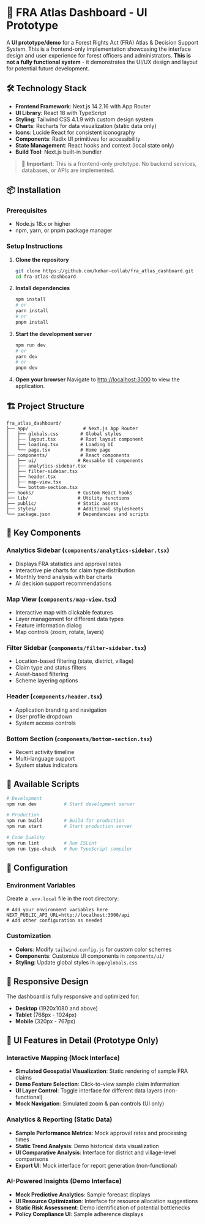 # 🌲 FRA Atlas Dashboard - UI Prototype

A **UI prototype/demo** for a Forest Rights Act (FRA) Atlas & Decision Support System. This is a frontend-only implementation showcasing the interface design and user experience for forest officers and administrators. **This is not a fully functional system** - it demonstrates the UI/UX design and layout for potential future development.


## 🛠️ Technology Stack

- **Frontend Framework**: Next.js 14.2.16 with App Router
- **UI Library**: React 18 with TypeScript
- **Styling**: Tailwind CSS 4.1.9 with custom design system
- **Charts**: Recharts for data visualization (static data only)
- **Icons**: Lucide React for consistent iconography
- **Components**: Radix UI primitives for accessibility
- **State Management**: React hooks and context (local state only)
- **Build Tool**: Next.js built-in bundler

> 📝 **Important**: This is a frontend-only prototype. No backend services, databases, or APIs are implemented.

## 📦 Installation

### Prerequisites

- Node.js 18.x or higher
- npm, yarn, or pnpm package manager

### Setup Instructions

1. **Clone the repository**

   ```bash
   git clone https://github.com/kehan-collab/fra_atlas_dashboard.git
   cd fra-atlas-dashboard
   ```

2. **Install dependencies**

   ```bash
   npm install
   # or
   yarn install
   # or
   pnpm install
   ```

3. **Start the development server**

   ```bash
   npm run dev
   # or
   yarn dev
   # or
   pnpm dev
   ```

4. **Open your browser**
   Navigate to [http://localhost:3000](http://localhost:3000) to view the application.

## 🏗️ Project Structure

```
fra_atlas_dashboard/
├── app/                    # Next.js App Router
│   ├── globals.css        # Global styles
│   ├── layout.tsx         # Root layout component
│   ├── loading.tsx        # Loading UI
│   └── page.tsx           # Home page
├── components/            # React components
│   ├── ui/               # Reusable UI components
│   ├── analytics-sidebar.tsx
│   ├── filter-sidebar.tsx
│   ├── header.tsx
│   ├── map-view.tsx
│   └── bottom-section.tsx
├── hooks/                # Custom React hooks
├── lib/                  # Utility functions
├── public/               # Static assets
├── styles/               # Additional stylesheets
└── package.json          # Dependencies and scripts
```

## 🎯 Key Components

### Analytics Sidebar (`components/analytics-sidebar.tsx`)

- Displays FRA statistics and approval rates
- Interactive pie charts for claim type distribution
- Monthly trend analysis with bar charts
- AI decision support recommendations

### Map View (`components/map-view.tsx`)

- Interactive map with clickable features
- Layer management for different data types
- Feature information dialog
- Map controls (zoom, rotate, layers)

### Filter Sidebar (`components/filter-sidebar.tsx`)

- Location-based filtering (state, district, village)
- Claim type and status filters
- Asset-based filtering
- Scheme layering options

### Header (`components/header.tsx`)

- Application branding and navigation
- User profile dropdown
- System access controls

### Bottom Section (`components/bottom-section.tsx`)

- Recent activity timeline
- Multi-language support
- System status indicators

## 🚀 Available Scripts

```bash
# Development
npm run dev          # Start development server

# Production
npm run build        # Build for production
npm run start        # Start production server

# Code Quality
npm run lint         # Run ESLint
npm run type-check   # Run TypeScript compiler
```

## 🔧 Configuration

### Environment Variables

Create a `.env.local` file in the root directory:

```env
# Add your environment variables here
NEXT_PUBLIC_API_URL=http://localhost:3000/api
# Add other configuration as needed
```

### Customization

- **Colors**: Modify `tailwind.config.js` for custom color schemes
- **Components**: Customize UI components in `components/ui/`
- **Styling**: Update global styles in `app/globals.css`

## 📱 Responsive Design

The dashboard is fully responsive and optimized for:

- **Desktop** (1920x1080 and above)
- **Tablet** (768px - 1024px)
- **Mobile** (320px - 767px)

## 🌟 UI Features in Detail (Prototype Only)

### Interactive Mapping (Mock Interface)

- **Simulated Geospatial Visualization**: Static rendering of sample FRA claims
- **Demo Feature Selection**: Click-to-view sample claim information
- **UI Layer Control**: Toggle interface for different data layers (non-functional)
- **Mock Navigation**: Simulated zoom & pan controls (UI only)

### Analytics & Reporting (Static Data)

- **Sample Performance Metrics**: Mock approval rates and processing times
- **Static Trend Analysis**: Demo historical data visualization
- **UI Comparative Analysis**: Interface for district and village-level comparisons
- **Export UI**: Mock interface for report generation (non-functional)

### AI-Powered Insights (Demo Interface)

- **Mock Predictive Analytics**: Sample forecast displays
- **UI Resource Optimization**: Interface for resource allocation suggestions
- **Static Risk Assessment**: Demo identification of potential bottlenecks
- **Policy Compliance UI**: Sample adherence displays
